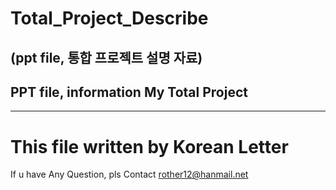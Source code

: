 # Total_Project_Describe
## (ppt file, 통합 프로젝트 설명 자료)
## PPT file, information My Total Project
---
# This file written by Korean Letter
If u have Any Question, pls Contact rother12@hanmail.net
